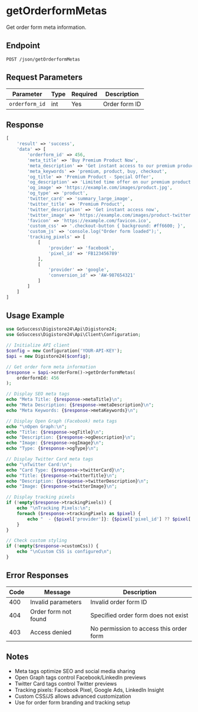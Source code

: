 # getOrderformMetas

Get order form meta information.

## Endpoint

```
POST /json/getOrderformMetas
```

## Request Parameters

| Parameter | Type | Required | Description |
|-----------|------|----------|-------------|
| `orderform_id` | int | Yes | Order form ID |

## Response

```php
[
    'result' => 'success',
    'data' => [
        'orderform_id' => 456,
        'meta_title' => 'Buy Premium Product Now',
        'meta_description' => 'Get instant access to our premium product with secure checkout.',
        'meta_keywords' => 'premium, product, buy, checkout',
        'og_title' => 'Premium Product - Special Offer',
        'og_description' => 'Limited time offer on our premium product.',
        'og_image' => 'https://example.com/images/product.jpg',
        'og_type' => 'product',
        'twitter_card' => 'summary_large_image',
        'twitter_title' => 'Premium Product',
        'twitter_description' => 'Get instant access now',
        'twitter_image' => 'https://example.com/images/product-twitter.jpg',
        'favicon' => 'https://example.com/favicon.ico',
        'custom_css' => '.checkout-button { background: #ff6600; }',
        'custom_js' => 'console.log("Order form loaded");',
        'tracking_pixels' => [
            [
                'provider' => 'facebook',
                'pixel_id' => 'FB123456789'
            ],
            [
                'provider' => 'google',
                'conversion_id' => 'AW-987654321'
            ]
        ]
    ]
]
```

## Usage Example

```php
use GoSuccess\Digistore24\Api\Digistore24;
use GoSuccess\Digistore24\Api\Client\Configuration;

// Initialize API client
$config = new Configuration('YOUR-API-KEY');
$api = new Digistore24($config);

// Get order form meta information
$response = $api->orderForm()->getOrderformMetas(
    orderformId: 456
);

// Display SEO meta tags
echo "Meta Title: {$response->metaTitle}\n";
echo "Meta Description: {$response->metaDescription}\n";
echo "Meta Keywords: {$response->metaKeywords}\n";

// Display Open Graph (Facebook) meta tags
echo "\nOpen Graph:\n";
echo "Title: {$response->ogTitle}\n";
echo "Description: {$response->ogDescription}\n";
echo "Image: {$response->ogImage}\n";
echo "Type: {$response->ogType}\n";

// Display Twitter Card meta tags
echo "\nTwitter Card:\n";
echo "Card Type: {$response->twitterCard}\n";
echo "Title: {$response->twitterTitle}\n";
echo "Description: {$response->twitterDescription}\n";
echo "Image: {$response->twitterImage}\n";

// Display tracking pixels
if (!empty($response->trackingPixels)) {
    echo "\nTracking Pixels:\n";
    foreach ($response->trackingPixels as $pixel) {
        echo "  - {$pixel['provider']}: {$pixel['pixel_id'] ?? $pixel['conversion_id']}\n";
    }
}

// Check custom styling
if (!empty($response->customCss)) {
    echo "\nCustom CSS is configured\n";
}
```

## Error Responses

| Code | Message | Description |
|------|---------|-------------|
| 400 | Invalid parameters | Invalid order form ID |
| 404 | Order form not found | Specified order form does not exist |
| 403 | Access denied | No permission to access this order form |

## Notes

- Meta tags optimize SEO and social media sharing
- Open Graph tags control Facebook/LinkedIn previews
- Twitter Card tags control Twitter previews
- Tracking pixels: Facebook Pixel, Google Ads, LinkedIn Insight
- Custom CSS/JS allows advanced customization
- Use for order form branding and tracking setup
